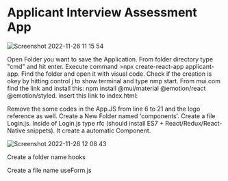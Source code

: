 
# Applicant Interview Assessment App

![Screenshot 2022-11-26 11 15 54](https://user-images.githubusercontent.com/118221854/204070515-e026e8f5-3137-4811-b893-61540a0c9a44.png)

Open Folder you want to save the Application.
From folder directory type "cmd" and hit enter.
Execute command >npx create-react-app applicant-app.
Find the folder and open it with visual code.
Check if the creation is okey by hitting control j to show terminal and type nmp start.
From mui.com find the link and install this: npm install @mui/material @emotion/react @emotion/styled.
insert this link to index.html: 
<link
  rel="stylesheet"
  href="https://fonts.googleapis.com/css?family=Roboto:300,400,500,700&display=swap"
/>
<link
  rel="stylesheet"
  href="https://fonts.googleapis.com/icon?family=Material+Icons"
/>
Remove the some codes in the App.JS from line 6 to 21 and the logo reference as well.
Create a New Folder named 'components'.
Create a file Login.js.
Inside of Login.js type rfc (should install ES7 + React/Redux/React-Native snippets).
It create a automatic Component.

![Screenshot 2022-11-26 12 08 43](https://user-images.githubusercontent.com/118221854/204071862-aa2c18c7-948e-4c7c-bcaa-db9dc2aa7fca.png)

Create a folder name hooks

Create a file name useForm.js

